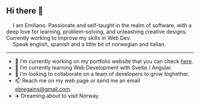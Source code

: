 

## Hi there 👋


  
 &ensp;&ensp; I am Emiliano. Passionate and self-taught in the realm of software, with a deep love for learning, problem-solving, and unleashing creative designs.
Currently working to improve my skills in Web Dev.  
 &ensp;&ensp; Speak english, spanish and a little bit of norwegian and italian.

---

- 🔭 I’m currently working on my portfolio website that you can check [here](https://ebregains.vercel.app/about).
- 🌱 I’m currently learning Web Development with Svelte / Angular.
- 👯 I’m looking to collaborate on a team of developers to grow toghether.
- 📫 Reach me on my web page or send me an email [ebregains@gmail.com](mailto:ebregains@gmail.com).
- ✈️ Dreaming about to visit Norway.
